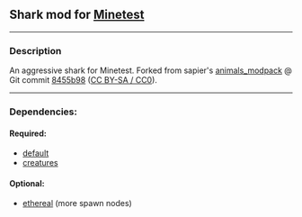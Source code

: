 ## Shark mod for [Minetest][]


---
### **Description**

An aggressive shark for Minetest. Forked from sapier's [animals_modpack][forum.mp.animals] @ Git commit [8455b98][ver.mob_shark] ([CC BY-SA / CC0][lic.shark]).


---
### **Dependencies:**

#### Required:
* [default][git.default]
* [creatures][git.creatures]

#### Optional:
* [ethereal][forum.ethereal] (more spawn nodes)


[lic.shark]: LICENSE.txt

[Minetest]: http://www.minetest.net/

[forum.ethereal]: https://forum.minetest.net/viewtopic.php?t=14638
[forum.mp.animals]: https://forum.minetest.net/viewtopic.php?t=629

[git.creatures]: https://github.com/AntumMT/mod-creatures
[git.default]: https://github.com/minetest/minetest_game/tree/master/mods/default

<!-- MOVED: [ver.mob_shark]: https://github.com/sapier/animals_modpack/tree/8455b98/mob_shark -->
[ver.mob_shark]: https://github.com/AntumMT/mp-animals_modpack/tree/8455b98/mob_shark
